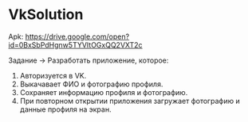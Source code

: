 # VkSolution

Apk: https://drive.google.com/open?id=0BxSbPdHgnw5TYVItOGxQQ2VXT2c

Задание ->
Разработать приложение, которое:

1. Авторизуется в VK.
2. Выкачавает ФИО и фотографию профиля.
3. Сохраняет информацию профиля и фотографию.
4. При повторном открытии приложения загружает фотографию и данные профиля на экран.






